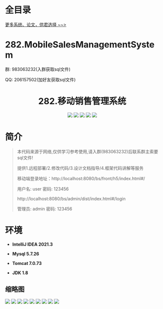 # 全目录

[更多系统、论文，供君选择 ~~>](https://www.yuque.com/wisebit/blog)

# 282.MobileSalesManagementSystem

<p>群: 983063232(入群获取sql文件)</p>
<p>QQ: 206157502(加好友获取sql文件)</p>

<p><h1 align="center">282.移动销售管理系统</h1></p>


<p align="center">
	<img src="https://img.shields.io/badge/jdk-1.8-orange.svg"/>
    <img src="https://img.shields.io/badge/spring-5.x-lightgrey.svg"/>
    <img src="https://img.shields.io/badge/springmvc-3.x-blue.svg"/>
    <img src="https://img.shields.io/badge/mybatis-5.x-yellow.svg"/>
    <img src="https://img.shields.io/badge/vue-5.x-green.svg"/>
</p>

# 简介

> 本代码来源于网络,仅供学习参考使用,请入群(983063232)后联系群主索要sql文件!
>
> 提供1.远程部署/2.修改代码/3.设计文档指导/4.框架代码讲解等服务
>
> 移动端登录地址：http://localhost:8080/bs/front/h5/index.html#/
>
> 用户名: user   密码: 123456
>
> http://localhost:8080/bs/admin/dist/index.html#/login
> 
> 管理员: admin   密码: 123456
>

>

# 环境

- <b>IntelliJ IDEA 2021.3</b>

- <b>Mysql 5.7.26</b>

- <b>Tomcat 7.0.73</b>

- <b>JDK 1.8</b>




## 缩略图

![](https://bitwise.oss-cn-heyuan.aliyuncs.com/2024/9/10/181a7ce9-51ad-495f-a199-1f4e0e2f63f0.png)
![](https://bitwise.oss-cn-heyuan.aliyuncs.com/2024/9/10/8015c197-7e26-4ceb-b342-d109724b94d7.png)
![](https://bitwise.oss-cn-heyuan.aliyuncs.com/2024/9/10/adbe932c-932c-45b3-8eed-f08f4dccbfd1.png)
![](https://bitwise.oss-cn-heyuan.aliyuncs.com/2024/9/10/7487e319-2f10-44e7-a5d5-d55bf1cca505.png)
![](https://bitwise.oss-cn-heyuan.aliyuncs.com/2024/9/10/a8158339-8008-487c-9d41-9243f629609c.png)
![](https://bitwise.oss-cn-heyuan.aliyuncs.com/2024/9/10/928e97ff-20d9-432e-bb82-ed4e8cb8988a.png)
![](https://bitwise.oss-cn-heyuan.aliyuncs.com/2024/9/10/e371ea12-ce15-432c-8c8d-59d9069f54c1.png)
![](https://bitwise.oss-cn-heyuan.aliyuncs.com/2024/9/10/ddd9122a-479b-4102-bb89-c43d870b5643.png)
![](https://bitwise.oss-cn-heyuan.aliyuncs.com/2024/9/10/3cfcd7e9-bc4a-4b6a-8fa3-83524a44d45a.png)




